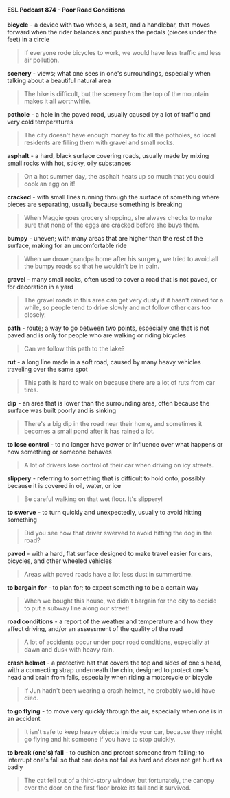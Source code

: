 #### ESL Podcast 874 - Poor Road Conditions

**bicycle** - a device with two wheels, a seat, and a handlebar, that moves forward
when the rider balances and pushes the pedals (pieces under the feet) in a circle

> If everyone rode bicycles to work, we would have less traffic and less air
pollution.

**scenery** - views; what one sees in one's surroundings, especially when talking
about a beautiful natural area

> The hike is difficult, but the scenery from the top of the mountain makes it all
worthwhile.

**pothole** - a hole in the paved road, usually caused by a lot of traffic and very
cold temperatures

> The city doesn't have enough money to fix all the potholes, so local residents
are filling them with gravel and small rocks.

**asphalt** - a hard, black surface covering roads, usually made by mixing small
rocks with hot, sticky, oily substances

> On a hot summer day, the asphalt heats up so much that you could cook an
egg on it!

**cracked** - with small lines running through the surface of something where
pieces are separating, usually because something is breaking

> When Maggie goes grocery shopping, she always checks to make sure that
none of the eggs are cracked before she buys them.

**bumpy** - uneven; with many areas that are higher than the rest of the surface,
making for an uncomfortable ride

> When we drove grandpa home after his surgery, we tried to avoid all the bumpy
roads so that he wouldn't be in pain.

**gravel** - many small rocks, often used to cover a road that is not paved, or for
decoration in a yard

> The gravel roads in this area can get very dusty if it hasn't rained for a while, so
people tend to drive slowly and not follow other cars too closely.

**path** - route; a way to go between two points, especially one that is not paved
and is only for people who are walking or riding bicycles

> Can we follow this path to the lake?

**rut** - a long line made in a soft road, caused by many heavy vehicles traveling
over the same spot

> This path is hard to walk on because there are a lot of ruts from car tires.

**dip** - an area that is lower than the surrounding area, often because the surface
was built poorly and is sinking

> There's a big dip in the road near their home, and sometimes it becomes a
small pond after it has rained a lot.

**to lose control** - to no longer have power or influence over what happens or
how something or someone behaves

> A lot of drivers lose control of their car when driving on icy streets.

**slippery** - referring to something that is difficult to hold onto, possibly because it
is covered in oil, water, or ice

> Be careful walking on that wet floor. It's slippery!

**to swerve** - to turn quickly and unexpectedly, usually to avoid hitting something

> Did you see how that driver swerved to avoid hitting the dog in the road?

**paved** - with a hard, flat surface designed to make travel easier for cars,
bicycles, and other wheeled vehicles

> Areas with paved roads have a lot less dust in summertime.

**to bargain for** - to plan for; to expect something to be a certain way

> When we bought this house, we didn't bargain for the city to decide to put a
subway line along our street!

**road conditions** - a report of the weather and temperature and how they affect
driving, and/or an assessment of the quality of the road

> A lot of accidents occur under poor road conditions, especially at dawn and
dusk with heavy rain.

**crash helmet** - a protective hat that covers the top and sides of one's head, with
a connecting strap underneath the chin, designed to protect one's head and brain
from falls, especially when riding a motorcycle or bicycle

> If Jun hadn't been wearing a crash helmet, he probably would have died.

**to go flying** - to move very quickly through the air, especially when one is in an
accident

> It isn't safe to keep heavy objects inside your car, because they might go flying
and hit someone if you have to stop quickly.

**to break (one's) fall** - to cushion and protect someone from falling; to interrupt
one's fall so that one does not fall as hard and does not get hurt as badly

> The cat fell out of a third-story window, but fortunately, the canopy over the
door on the first floor broke its fall and it survived.


